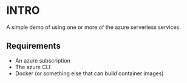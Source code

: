 # INTRO

A simple demo of using one or more of the azure serverless services.

## Requirements
* An azure subscription
* The azure CLI
* Docker (or something else that can build container images)